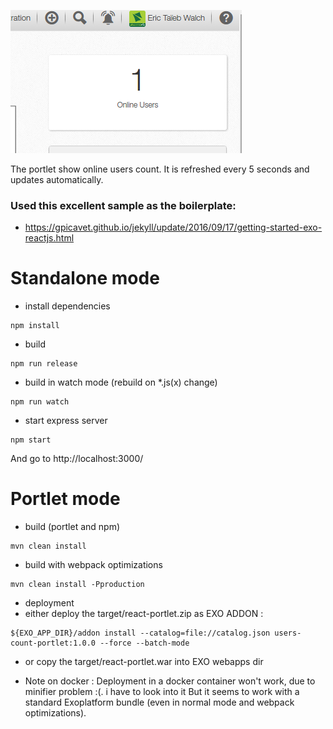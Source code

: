 
![Users Count Portlet](https://github.com/teknologist/exo-users-count-portlet/blob/master/usersCount.png "Users Count Portlet")

The portlet show online users count. It is refreshed every 5 seconds and updates automatically.

### Used this excellent sample as the boilerplate:
* https://gpicavet.github.io/jekyll/update/2016/09/17/getting-started-exo-reactjs.html

# Standalone mode
* install dependencies
```
npm install
```
* build
```
npm run release
```
* build in watch mode (rebuild on *.js(x) change)
```
npm run watch
```
* start express server
```
npm start
```

And go to http://localhost:3000/


# Portlet mode
* build (portlet and npm)
```
mvn clean install
```
* build with webpack optimizations
```
mvn clean install -Pproduction
```
* deployment
 * either deploy the target/react-portlet.zip as EXO ADDON :
```
${EXO_APP_DIR}/addon install --catalog=file://catalog.json users-count-portlet:1.0.0 --force --batch-mode
```

 * or copy the target/react-portlet.war into EXO webapps dir

 * Note on docker :
Deployment in a docker container won't work, due to minifier problem :(. i have to look into it
But it seems to work with a standard Exoplatform bundle (even in normal mode and webpack optimizations).
